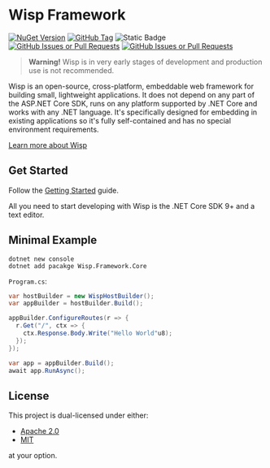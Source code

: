 # Wisp Framework

[![NuGet Version](https://img.shields.io/nuget/v/Wisp.Framework.Core)](https://www.nuget.org/packages/Wisp.Framework.Core)
[![GitHub Tag](https://img.shields.io/github/v/tag/UTF-8x/Wisp)](https://github.com/utf-8x/wisp)
![Static Badge](https://img.shields.io/badge/license-MIT%2FApache2.0-green)
[![GitHub Issues or Pull Requests](https://img.shields.io/github/issues/UTF-8x/Wisp)](https://github.com/utf-8x/wisp/issues)
[![GitHub Issues or Pull Requests](https://img.shields.io/github/issues-pr/UTF-8x/Wisp)](https://github.com/utf-8x/wisp/pulls)

> **Warning!** Wisp is in very early stages of development and production use is not recommended.

Wisp is an open-source, cross-platform, embeddable web framework for building small, lightweight
applications. It does not depend on any part of the ASP.NET Core SDK, runs on any platform supported
by .NET Core and works with any .NET language. It's specifically designed for embedding in existing
applications so it's fully self-contained and has no special environment requirements.

[Learn more about Wisp](https://wisp.jakubsycha.com/)

## Get Started

Follow the [Getting Started](https://wisp.jakubsycha.com/docs/1-getting-started) guide.

All you need to start developing with Wisp is the .NET Core SDK 9+ and a text editor.

## Minimal Example


```
dotnet new console
dotnet add pacakge Wisp.Framework.Core
```

`Program.cs`:
```csharp
var hostBuilder = new WispHostBuilder();
var appBuilder = hostBuilder.Build();

appBuilder.ConfigureRoutes(r => {
  r.Get("/", ctx => {
    ctx.Response.Body.Write("Hello World"u8);
  });
});

var app = appBuilder.Build();
await app.RunAsync();
```

## License

This project is dual-licensed under either:

- [Apache 2.0](LICENSE-APACHE)
- [MIT](LICENSE-MIT)

at your option.
